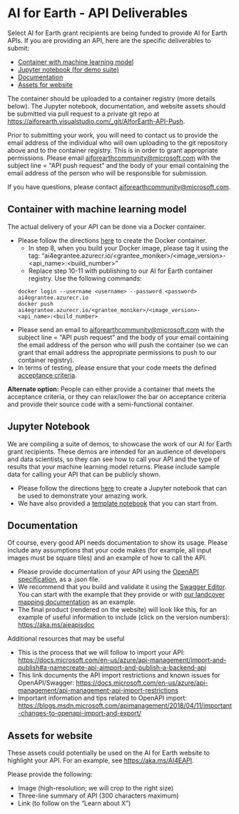# AI for Earth - API Deliverables

Select AI for Earth grant recipients are being funded to provide AI for Earth APIs.  If you are providing an API, here are the specific deliverables to submit:

+ [Container with machine learning model](#container)
+ [Jupyter notebook (for demo suite)](#notebook)
+ [Documentation](#doc)
+ [Assets for website](#assets)

The container should be uploaded to a container registry (more details below).  The Jupyter notebook, documentation, and website assets should be submitted via pull request to a private git repo at https://aiforearth.visualstudio.com/_git/AIforEarth-API-Push.  

Prior to submitting your work, you will need to contact us to provide the email address of the individual who will own uploading to the git repository above and to the container registry.  This is in order to grant appropriate permissions.  Please email aiforearthcommunity@microsoft.com with the subject line = "API push request" and the body of your email containing the email address of the person who will be responsible for submission.  

If you have questions, please contact aiforearthcommunity@microsoft.com.  


## <a name="container">Container with machine learning model</a>
The actual delivery of your API can be done via a Docker container.  
+ Please follow the directions [here](./Quickstart.md) to create the Docker container.  
    + In step 8, when you build your Docker image, please tag it using the tag:
		“ai4egrantee.azurecr.io/<grantee_moniker>/<image_version>-<api_name>:<build_number>”
	+ Replace step 10-11 with publishing to our AI for Earth container registry.  Use the following commands:
    ```
	docker login --username <username> --password <password> ai4egrantee.azurecr.io
	docker push ai4egrantee.azurecr.io/<grantee_moniker>/<image_version>-<api_name>:<build_number>
    ```
+ Please send an email to aiforearthcommunity@microsoft.com with the subject line = "API push request" and the body of your email containing the email address of the person who will push the container (so we can grant that email address the appropriate permissions to push to our container registry).  
+ In terms of testing, please ensure that your code meets the defined [acceptance criteria](./AcceptanceCriteria.md).  

**Alternate option:** People can either provide a container that meets the acceptance criteria, or they can relax/lower the bar on acceptance criteria and provide their source code with a semi-functional container.


## <a name="notebook">Jupyter Notebook</a>
We are compiling a suite of demos, to showcase the work of our AI for Earth grant recipients.  These demos are intended for an audience of developers and data scientists, so they can see how to call your API and the type of results that your machine learning model returns.  Please include sample data for calling your API that can be publicly shown.  
+ Please follow the directions [here](./JupyterNotebook.md) to create a Jupyter notebook that can be used to demonstrate your amazing work.  
+ We have also provided a [template notebook](./Notebooks/template-demo.ipynb) that you can start from.  


## <a name="doc">Documentation</a>
Of course, every good API needs documentation to show its usage.  Please include any assumptions that your code makes (for example, all input images must be square tiles) and an example of how to call the API.  
+ Please provide documentation of your API using the [OpenAPI specification](https://swagger.io/specification/), as a .json file.  
+ We recommend that you build and validate it using the [Swagger Editor](https://editor.swagger.io/).  You can start with the example that they provide or with [our landcover mapping documentation](./Documentation/landcover_api_spec_swagger.0.1.json) as an example.  
+ The final product (rendered on the website) will look like this, for an example of useful information to include (click on the version numbers): https://aka.ms/aieapisdoc 

Additional resources that may be useful
+ This is the process that we will follow to import your API: https://docs.microsoft.com/en-us/azure/api-management/import-and-publish#a-namecreate-api-aimport-and-publish-a-backend-api 
+ This link documents the API import restrictions and known issues for OpenAPI/Swagger: https://docs.microsoft.com/en-us/azure/api-management/api-management-api-import-restrictions 
+ Important information and tips related to OpenAPI import: https://blogs.msdn.microsoft.com/apimanagement/2018/04/11/important-changes-to-openapi-import-and-export/ 


## <a name="assets">Assets for website</a> 
These assets could potentially be used on the AI for Earth website to highlight your API.  For an example, see https://aka.ms/AI4EAPI.  

Please provide the following:
+ Image (high-resolution; we will crop to the right size)
+ Three-line summary of API (300 characters maximum)
+ Link (to follow on the “Learn about X”)  
